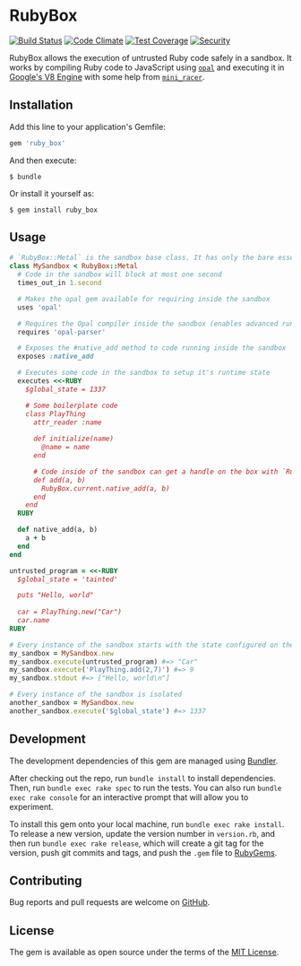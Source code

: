 # RubyBox

[![Build Status](https://travis-ci.org/anarchocurious/ruby_box.svg?branch=master)](https://travis-ci.org/anarchocurious/active_record_distinct_on) [![Code Climate](https://codeclimate.com/github/anarchocurious/ruby_box/badges/gpa.svg)](https://codeclimate.com/github/anarchocurious/ruby_box) [![Test Coverage](https://codeclimate.com/github/anarchocurious/ruby_box/badges/coverage.svg?break-cache)](https://codeclimate.com/github/anarchocurious/ruby_box/coverage) [![Security](https://hakiri.io/github/anarchocurious/ruby_box/master.svg)](https://hakiri.io/github/anarchocurious/ruby_box/master)

RubyBox allows the execution of untrusted Ruby code safely in a sandbox. It works by compiling Ruby code to JavaScript using [`opal`](https://github.com/opal/opal) and executing it in [Google's V8 Engine](https://github.com/cowboyd/libv8) with some help from [`mini_racer`](https://github.com/discourse/mini_racer/tree/6fbec25677d1fb14f8a5b6c4ba10fbccf4285307).

## Installation

Add this line to your application's Gemfile:

```ruby
gem 'ruby_box'
```

And then execute:

    $ bundle

Or install it yourself as:

    $ gem install ruby_box

## Usage

```ruby
# `RubyBox::Metal` is the sandbox base class. It has only the bare essentials to get the environment working.
class MySandbox < RubyBox::Metal
  # Code in the sandbox will block at most one second
  times_out_in 1.second

  # Makes the opal gem available for requiring inside the sandbox
  uses 'opal'

  # Requires the Opal compiler inside the sandbox (enables advanced runtime meta-programming like `Kernel#eval`)
  requires 'opal-parser'

  # Exposes the #native_add method to code running inside the sandbox
  exposes :native_add

  # Executes some code in the sandbox to setup it's runtime state
  executes <<-RUBY
    $global_state = 1337

    # Some boilerplate code
    class PlayThing
      attr_reader :name
    
      def initialize(name)
        @name = name
      end

      # Code inside of the sandbox can get a handle on the box with `RubyBox.current` and call exposed methods
      def add(a, b)
        RubyBox.current.native_add(a, b)
      end
    end
  RUBY

  def native_add(a, b)
    a + b
  end
end

untrusted_program = <<-RUBY
  $global_state = 'tainted'

  puts "Hello, world"
  
  car = PlayThing.new("Car")
  car.name
RUBY

# Every instance of the sandbox starts with the state configured on the class
my_sandbox = MySandbox.new
my_sandbox.execute(untrusted_program) #=> "Car"
my_sandbox.execute('PlayThing.add(2,7)') #=> 9
my_sandbox.stdout #=> ["Hello, world\n"]

# Every instance of the sandbox is isolated
another_sandbox = MySandbox.new
another_sandbox.execute('$global_state') #=> 1337
```

## Development

The development dependencies of this gem are managed using [Bundler](https://rubygems.org/gems/bundler).

After checking out the repo, run `bundle install` to install dependencies. Then, run `bundle exec rake spec` to run the tests. You can also run `bundle exec rake console` for an interactive prompt that will allow you to experiment.

To install this gem onto your local machine, run `bundle exec rake install`. To release a new version, update the version number in `version.rb`, and then run `bundle exec rake release`, which will create a git tag for the version, push git commits and tags, and push the `.gem` file to [RubyGems](https://rubygems.org/gems/ruby_box).

## Contributing

Bug reports and pull requests are welcome on [GitHub](https://github.com/anarchocurious/ruby_box).


## License

The gem is available as open source under the terms of the [MIT License](http://opensource.org/licenses/MIT).
